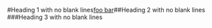 #Heading 1 with no blank lines[foo
bar][]##Heading 2 with no blank lines
  ###Heading 3 with no blank lines

[FOO
BAR]: train.jpg "train & tracks"
